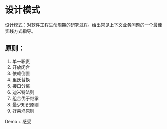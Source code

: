 # 设计模式

设计模式：对软件工程生命周期的研究过程。给出常见上下文业务问题的一个最佳实践方式指导。

## 原则：

1. 单一职责
2. 开放闭合
3. 依赖倒置
4. 里氏替换
5. 接口分离
6. 迪米特法则
7. 组合优于继承
8. 最少知识原则
9. 好莱坞原则



Demo + 感受

